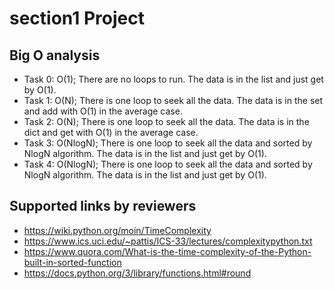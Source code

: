 # section1 Project
## Big O analysis
 * Task 0: O(1); There are no loops to run. The data is in the list and just get by O(1).
 * Task 1: O(N); There is one loop to seek all the data. The data is in the set and add with O(1) in the average case.
 * Task 2: O(N); There is one loop to seek all the data. The data is in the dict and get with O(1) in the average case.
 * Task 3: O(NlogN); There is one loop to seek all the data and sorted by NlogN algorithm. The data is in the list and just get by O(1).
 * Task 4: O(NlogN); There is one loop to seek all the data and sorted by NlogN algorithm. The data is in the list and just get by O(1).

## Supported links by reviewers
 * https://wiki.python.org/moin/TimeComplexity
 * https://www.ics.uci.edu/~pattis/ICS-33/lectures/complexitypython.txt
 * https://www.quora.com/What-is-the-time-complexity-of-the-Python-built-in-sorted-function
 * https://docs.python.org/3/library/functions.html#round
